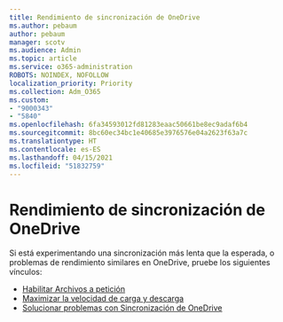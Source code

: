 ```yaml
---
title: Rendimiento de sincronización de OneDrive
ms.author: pebaum
author: pebaum
manager: scotv
ms.audience: Admin
ms.topic: article
ms.service: o365-administration
ROBOTS: NOINDEX, NOFOLLOW
localization_priority: Priority
ms.collection: Adm_O365
ms.custom:
- "9000343"
- "5840"
ms.openlocfilehash: 6fa34593012fd81283eaac50661be8ec9adaf6b4
ms.sourcegitcommit: 8bc60ec34bc1e40685e3976576e04a2623f63a7c
ms.translationtype: HT
ms.contentlocale: es-ES
ms.lasthandoff: 04/15/2021
ms.locfileid: "51832759"
---
```

# <a name="onedrive-sync-performance"></a>Rendimiento de sincronización de OneDrive

Si está experimentando una sincronización más lenta que la esperada, o problemas de rendimiento similares en OneDrive, pruebe los siguientes vínculos:

- [Habilitar Archivos a petición](https://support.office.com/article/0e6860d3-d9f3-4971-b321-7092438fb38e)
- [Maximizar la velocidad de carga y descarga](https://support.microsoft.com/office/8eeadfb8-501f-406d-997b-98ab6ff67f43?ui=en-us&rs=en-us&ad=us)
- [Solucionar problemas con Sincronización de OneDrive](https://support.office.com/article/0899b115-05f7-45ec-95b2-e4cc8c4670b2)

